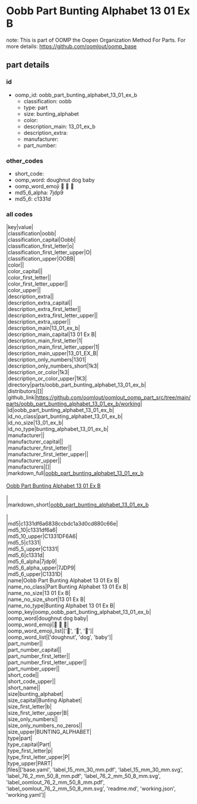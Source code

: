 # Oobb Part Bunting Alphabet 13 01 Ex B  

note: This is part of OOMP the Oopen Organization Method For Parts. For more details: https://github.com/oomlout/oomp_base

##  part details





### id
* oomp_id: oobb_part_bunting_alphabet_13_01_ex_b
  * classification: oobb
  * type: part
  * size: bunting_alphabet
  * color: 
  * description_main: 13_01_ex_b
  * description_extra: 
  * manufacturer: 
  * part_number: 

### other_codes
* short_code: 
* oomp_word: doughnut dog baby
* oomp_word_emoji :doughnut: :dog: :baby:
* md5_6_alpha: 7jdp9
* md5_6: c1331d

### all codes 
|key|value|  
|classification|oobb|  
|classification_capital|Oobb|  
|classification_first_letter|o|  
|classification_first_letter_upper|O|  
|classification_upper|OOBB|  
|color||  
|color_capital||  
|color_first_letter||  
|color_first_letter_upper||  
|color_upper||  
|description_extra||  
|description_extra_capital||  
|description_extra_first_letter||  
|description_extra_first_letter_upper||  
|description_extra_upper||  
|description_main|13_01_ex_b|  
|description_main_capital|13 01 Ex B|  
|description_main_first_letter|1|  
|description_main_first_letter_upper|1|  
|description_main_upper|13_01_EX_B|  
|description_only_numbers|1301|  
|description_only_numbers_short|1k3|  
|description_or_color|1k3|  
|description_or_color_upper|1K3|  
|directory|parts/oobb_part_bunting_alphabet_13_01_ex_b|  
|distributors|[]|  
|github_link|https://github.com/oomlout/oomlout_oomp_part_src/tree/main/parts/oobb_part_bunting_alphabet_13_01_ex_b/working|  
|id|oobb_part_bunting_alphabet_13_01_ex_b|  
|id_no_class|part_bunting_alphabet_13_01_ex_b|  
|id_no_size|13_01_ex_b|  
|id_no_type|bunting_alphabet_13_01_ex_b|  
|manufacturer||  
|manufacturer_capital||  
|manufacturer_first_letter||  
|manufacturer_first_letter_upper||  
|manufacturer_upper||  
|manufacturers|[]|  
|markdown_full|[oobb_part_bunting_alphabet_13_01_ex_b](https://github.com/oomlout/oomlout_oomp_part_src/tree/main/parts/oobb_part_bunting_alphabet_13_01_ex_b/working)<br>[](https://github.com/oomlout/oomlout_oomp_part_src/tree/main/parts/oobb_part_bunting_alphabet_13_01_ex_b/working)<br>[Oobb Part Bunting Alphabet 13 01 Ex B](https://github.com/oomlout/oomlout_oomp_part_src/tree/main/parts/oobb_part_bunting_alphabet_13_01_ex_b/working)<br><br>|  
|markdown_short|[oobb_part_bunting_alphabet_13_01_ex_b](https://github.com/oomlout/oomlout_oomp_part_src/tree/main/parts/oobb_part_bunting_alphabet_13_01_ex_b/working)<br><br>|  
|md5|c1331df6a6838ccbdc1a3d0cd880c66e|  
|md5_10|c1331df6a6|  
|md5_10_upper|C1331DF6A6|  
|md5_5|c1331|  
|md5_5_upper|C1331|  
|md5_6|c1331d|  
|md5_6_alpha|7jdp9|  
|md5_6_alpha_upper|7JDP9|  
|md5_6_upper|C1331D|  
|name|Oobb Part Bunting Alphabet 13 01 Ex B|  
|name_no_class|Part Bunting Alphabet 13 01 Ex B|  
|name_no_size|13 01 Ex B|  
|name_no_size_short|13 01 Ex B|  
|name_no_type|Bunting Alphabet 13 01 Ex B|  
|oomp_key|oomp_oobb_part_bunting_alphabet_13_01_ex_b|  
|oomp_word|doughnut dog baby|  
|oomp_word_emoji|:doughnut: :dog: :baby:|  
|oomp_word_emoji_list|[':doughnut:', ':dog:', ':baby:']|  
|oomp_word_list|['doughnut', 'dog', 'baby']|  
|part_number||  
|part_number_capital||  
|part_number_first_letter||  
|part_number_first_letter_upper||  
|part_number_upper||  
|short_code||  
|short_code_upper||  
|short_name||  
|size|bunting_alphabet|  
|size_capital|Bunting Alphabet|  
|size_first_letter|b|  
|size_first_letter_upper|B|  
|size_only_numbers||  
|size_only_numbers_no_zeros||  
|size_upper|BUNTING_ALPHABET|  
|type|part|  
|type_capital|Part|  
|type_first_letter|p|  
|type_first_letter_upper|P|  
|type_upper|PART|  
|files|['base.yaml', 'label_15_mm_30_mm.pdf', 'label_15_mm_30_mm.svg', 'label_76_2_mm_50_8_mm.pdf', 'label_76_2_mm_50_8_mm.svg', 'label_oomlout_76_2_mm_50_8_mm.pdf', 'label_oomlout_76_2_mm_50_8_mm.svg', 'readme.md', 'working.json', 'working.yaml']|  
